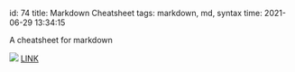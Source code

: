 id: 74
title: Markdown Cheatsheet
tags: markdown, md, syntax
time: 2021-06-29 13:34:15

A cheatsheet for markdown

![](http://localhost/bkmks_fotos/pics/87)
[LINK](https://tinyurl.com/jxo2ve3)